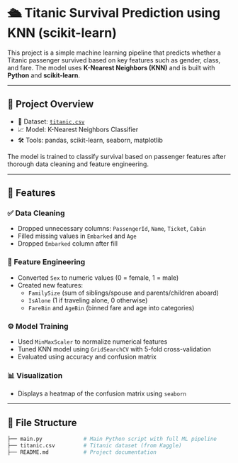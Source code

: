 # 🛳️ Titanic Survival Prediction using KNN (scikit-learn)

This project is a simple machine learning pipeline that predicts whether a Titanic passenger survived based on key features such as gender, class, and fare. The model uses **K-Nearest Neighbors (KNN)** and is built with **Python** and **scikit-learn**.

---

## 📌 Project Overview

- 📂 Dataset: [`titanic.csv`](https://www.kaggle.com/competitions/titanic/data)
- 📈 Model: K-Nearest Neighbors Classifier
- 🛠 Tools: pandas, scikit-learn, seaborn, matplotlib

The model is trained to classify survival based on passenger features after thorough data cleaning and feature engineering.

---

## 🚀 Features

### ✅ Data Cleaning
- Dropped unnecessary columns: `PassengerId`, `Name`, `Ticket`, `Cabin`
- Filled missing values in `Embarked` and `Age`
- Dropped `Embarked` column after fill

### 🧠 Feature Engineering
- Converted `Sex` to numeric values (0 = female, 1 = male)
- Created new features:
  - `FamilySize` (sum of siblings/spouse and parents/children aboard)
  - `IsAlone` (1 if traveling alone, 0 otherwise)
  - `FareBin` and `AgeBin` (binned fare and age into categories)

### ⚙️ Model Training
- Used `MinMaxScaler` to normalize numerical features
- Tuned KNN model using `GridSearchCV` with 5-fold cross-validation
- Evaluated using accuracy and confusion matrix

### 📊 Visualization
- Displays a heatmap of the confusion matrix using `seaborn`

---

## 📁 File Structure

```bash
├── main.py             # Main Python script with full ML pipeline
├── titanic.csv         # Titanic dataset (from Kaggle)
├── README.md           # Project documentation


